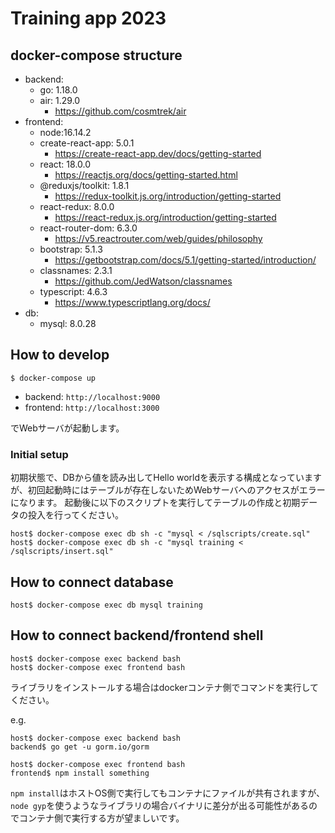 # Training app 2023
## docker-compose structure

- backend: 
  - go: 1.18.0
  - air: 1.29.0
    - https://github.com/cosmtrek/air
- frontend:
  - node:16.14.2
  - create-react-app: 5.0.1
    - https://create-react-app.dev/docs/getting-started
  - react: 18.0.0
    - https://reactjs.org/docs/getting-started.html
  - @reduxjs/toolkit: 1.8.1
    - https://redux-toolkit.js.org/introduction/getting-started
  - react-redux: 8.0.0
    - https://react-redux.js.org/introduction/getting-started
  - react-router-dom: 6.3.0
    - https://v5.reactrouter.com/web/guides/philosophy
  - bootstrap: 5.1.3
    - https://getbootstrap.com/docs/5.1/getting-started/introduction/
  - classnames: 2.3.1
    - https://github.com/JedWatson/classnames
  - typescript: 4.6.3
    - https://www.typescriptlang.org/docs/
- db: 
  - mysql: 8.0.28

## How to develop

```
$ docker-compose up
```

- backend: `http://localhost:9000`
- frontend: `http://localhost:3000`

でWebサーバが起動します。

### Initial setup

初期状態で、DBから値を読み出してHello worldを表示する構成となっていますが、初回起動時にはテーブルが存在しないためWebサーバへのアクセスがエラーになります。
起動後に以下のスクリプトを実行してテーブルの作成と初期データの投入を行ってください。

```
host$ docker-compose exec db sh -c "mysql < /sqlscripts/create.sql"
host$ docker-compose exec db sh -c "mysql training < /sqlscripts/insert.sql"
```

## How to connect database

```
host$ docker-compose exec db mysql training
```

## How to connect backend/frontend shell

```
host$ docker-compose exec backend bash
host$ docker-compose exec frontend bash
```

ライブラリをインストールする場合はdockerコンテナ側でコマンドを実行してください。

e.g.

```
host$ docker-compose exec backend bash
backend$ go get -u gorm.io/gorm
```

```
host$ docker-compose exec frontend bash
frontend$ npm install something
```

`npm install`はホストOS側で実行してもコンテナにファイルが共有されますが、`node gyp`を使うようなライブラリの場合バイナリに差分が出る可能性があるのでコンテナ側で実行する方が望ましいです。

